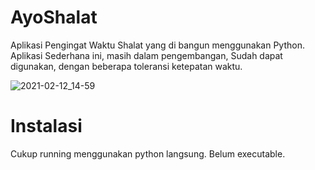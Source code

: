 # AyoShalat
Aplikasi Pengingat Waktu Shalat yang di bangun menggunakan Python. Aplikasi Sederhana ini, masih dalam pengembangan, Sudah dapat digunakan, dengan beberapa toleransi ketepatan waktu.

![2021-02-12_14-59](https://user-images.githubusercontent.com/3039273/107917728-f8845180-6f9a-11eb-9fd2-d9f92f3a7c1b.png)


# Instalasi
Cukup running menggunakan python langsung. Belum executable.
